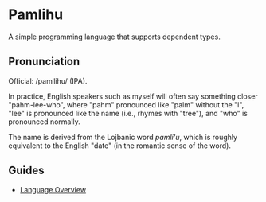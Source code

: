 # Pamlihu

A simple programming language that supports dependent types.

## Pronunciation

Official: /pamˈlihu/ (IPA).

In practice, English speakers such as myself will often say something closer "pahm-lee-who",
where "pahm" pronounced like "palm" without the "l",
"lee" is pronounced like the name (i.e., rhymes with "tree"),
and "who" is pronounced normally.

The name is derived from the Lojbanic word _pamli'u_, which is roughly
equivalent to the English "date" (in the romantic sense of the word).

## Guides

- [Language Overview](./docs/getting_started/overview.md)
